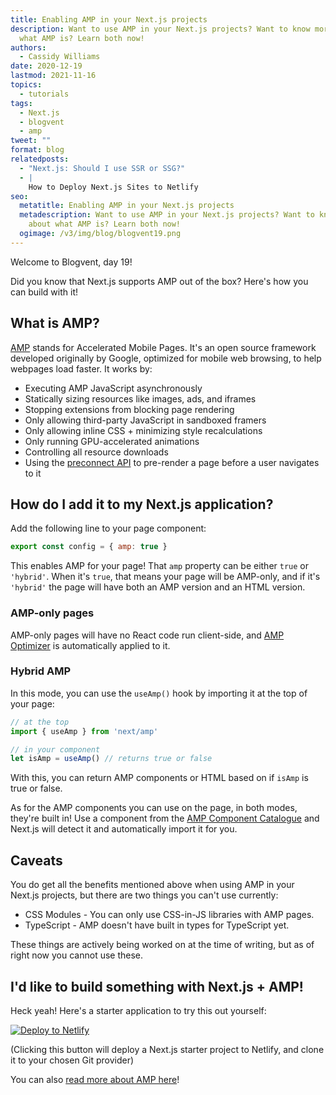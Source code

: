 ```yaml
---
title: Enabling AMP in your Next.js projects
description: Want to use AMP in your Next.js projects? Want to know more about
  what AMP is? Learn both now!
authors:
  - Cassidy Williams
date: 2020-12-19
lastmod: 2021-11-16
topics:
  - tutorials
tags:
  - Next.js
  - blogvent
  - amp
tweet: ""
format: blog
relatedposts:
  - "Next.js: Should I use SSR or SSG?"
  - |
    How to Deploy Next.js Sites to Netlify
seo:
  metatitle: Enabling AMP in your Next.js projects
  metadescription: Want to use AMP in your Next.js projects? Want to know more
    about what AMP is? Learn both now!
  ogimage: /v3/img/blog/blogvent19.png
---
```

Welcome to Blogvent, day 19!

Did you know that Next.js supports AMP out of the box? Here's how you can build with it!

## What is AMP?
[AMP](https://amp.dev/) stands for Accelerated Mobile Pages. It's an open source framework developed originally by Google, optimized for mobile web browsing, to help webpages load faster. It works by:

- Executing AMP JavaScript asynchronously
- Statically sizing resources like images, ads, and iframes
- Stopping extensions from blocking page rendering
- Only allowing third-party JavaScript in sandboxed framers
- Only allowing inline CSS + minimizing style recalculations
- Only running GPU-accelerated animations
- Controlling all resource downloads
- Using the [preconnect API](https://www.w3.org/TR/resource-hints/#dfn-preconnect) to pre-render a page before a user navigates to it

## How do I add it to my Next.js application?
Add the following line to your page component:
```js
export const config = { amp: true }
```

This enables AMP for your page! That `amp` property can be either `true` or `'hybrid'`. When it's `true`, that means your page will be AMP-only, and if it's `'hybrid'` the page will have both an AMP version and an HTML version.

### AMP-only pages
AMP-only pages will have no React code run client-side, and [AMP Optimizer](https://github.com/ampproject/amp-toolbox/tree/master/packages/optimizer) is automatically applied to it.

### Hybrid AMP
In this mode, you can use the `useAmp()` hook by importing it at the top of your page:
```js
// at the top
import { useAmp } from 'next/amp'

// in your component
let isAmp = useAmp() // returns true or false
```

With this, you can return AMP components or HTML based on if `isAmp` is true or false.

As for the AMP components you can use on the page, in both modes, they're built in! Use a component from the [AMP Component Catalogue](https://amp.dev/documentation/components/) and Next.js will detect it and automatically import it for you.

## Caveats
You do get all the benefits mentioned above when using AMP in your Next.js projects, but there are two things you can't use currently:

- CSS Modules - You can only use CSS-in-JS libraries with AMP pages.
- TypeScript - AMP doesn't have built in types for TypeScript yet.

These things are actively being worked on at the time of writing, but as of right now you cannot use these.

## I'd like to build something with Next.js + AMP!
Heck yeah! Here's a starter application to try this out yourself:

[![Deploy to Netlify](https://www.netlify.com/img/deploy/button.svg)](https://app.netlify.com/start/deploy?repository=https://github.com/netlify-templates/next-netlify-starter&utm_source=blog&utm_medium=nextstarteramp-cs&utm_campaign=devex)

(Clicking this button will deploy a Next.js starter project to Netlify, and clone it to your chosen Git provider)

You can also [read more about AMP here](https://amp.dev/)!
